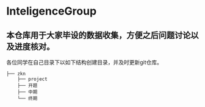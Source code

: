 # InteligenceGroup

## 本仓库用于大家毕设的数据收集，方便之后问题讨论以及进度核对。

各位同学在自己目录下以如下结构创建目录，并及时更新git仓库。

```
├── zkn
    ├── project
    ├── 开题
    ├── 中期
    └── 终期
```
